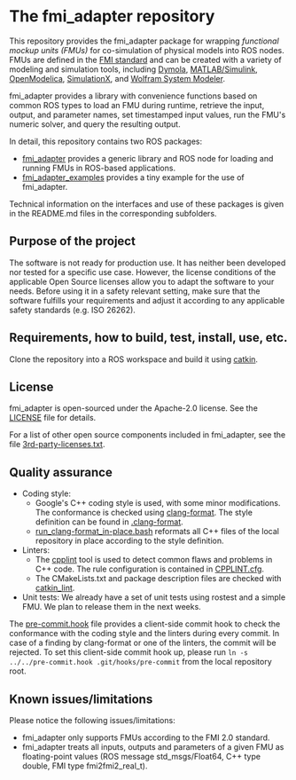 # The fmi_adapter repository

This repository provides the fmi_adapter package for wrapping *functional mockup units (FMUs)* for co-simulation of physical models into ROS nodes. FMUs are defined in the [FMI standard](http://fmi-standard.org/) and can be created with a variety of modeling and simulation tools, including [Dymola](http://www.3ds.com/products-services/catia/products/dymola), [MATLAB/Simulink](https://www.mathworks.com/products/simulink.html), [OpenModelica](https://www.openmodelica.org/), [SimulationX](https://www.simulationx.de/), and [Wolfram System Modeler](http://www.wolfram.com/system-modeler/).

fmi_adapter provides a library with convenience functions based on common ROS types to load an FMU during runtime, retrieve the input, output, and parameter names,  set timestamped input values, run the FMU's numeric solver, and query the resulting output.

In detail, this repository contains two ROS packages:

*   [fmi_adapter](fmi_adapter/) provides a generic library and ROS node for loading and running FMUs in ROS-based applications.
*   [fmi_adapter_examples](fmi_adapter_examples/) provides a tiny example for the use of fmi_adapter.

Technical information on the interfaces and use of these packages is given in the README.md files in the corresponding subfolders.


## Purpose of the project

The software is not ready for production use. It has neither been developed nor tested for a specific use case. However, the license conditions of the applicable Open Source licenses allow you to adapt the software to your needs. Before using it in a safety relevant setting, make sure that the software fulfills your requirements and adjust it according to any applicable safety standards (e.g. ISO 26262).


## Requirements, how to build, test, install, use, etc.

Clone the repository into a ROS workspace and build it using [catkin](http://wiki.ros.org/catkin).


## License

fmi_adapter is open-sourced under the Apache-2.0 license. See the [LICENSE](LICENSE) file for details.

For a list of other open source components included in fmi_adapter, see the file [3rd-party-licenses.txt](3rd-party-licenses.txt).


## Quality assurance

*   Coding style:
    *   Google's C++ coding style is used, with some minor modifications. The conformance is checked using [clang-format](https://clang.llvm.org/docs/ClangFormat.html). The style definition can be found in [.clang-format](.clang-format).
    *   [run_clang-format_in-place.bash](run_clang-format_in-place.bash) reformats all C++ files of the local repository in place according to the style definition.
*   Linters:
    *   The [cpplint](https://github.com/google/styleguide/tree/gh-pages/cpplint) tool is used to detect common flaws and problems in C++ code. The rule configuration is contained in [CPPLINT.cfg](CPPLINT.cfg).
    *   The CMakeLists.txt and package description files are checked with [catkin_lint](http://wiki.ros.org/catkin_lint).
*   Unit tests: We already have a set of unit tests using rostest and a simple FMU. We plan to release them in the next weeks.

The [pre-commit.hook](pre-commit.hook) file provides a client-side commit hook to check the conformance with the coding style and the linters during every commit. In case of a finding by clang-format or one of the linters, the commit will be rejected. To set this client-side commit hook up, please run `ln -s ../../pre-commit.hook .git/hooks/pre-commit` from the local repository root.


## Known issues/limitations

Please notice the following issues/limitations:

*   fmi_adapter only supports FMUs according to the FMI 2.0 standard.
*   fmi_adapter treats all inputs, outputs and parameters of a given FMU as floating-point values (ROS message std_msgs/Float64, C++ type double, FMI type fmi2fmi2_real_t).
